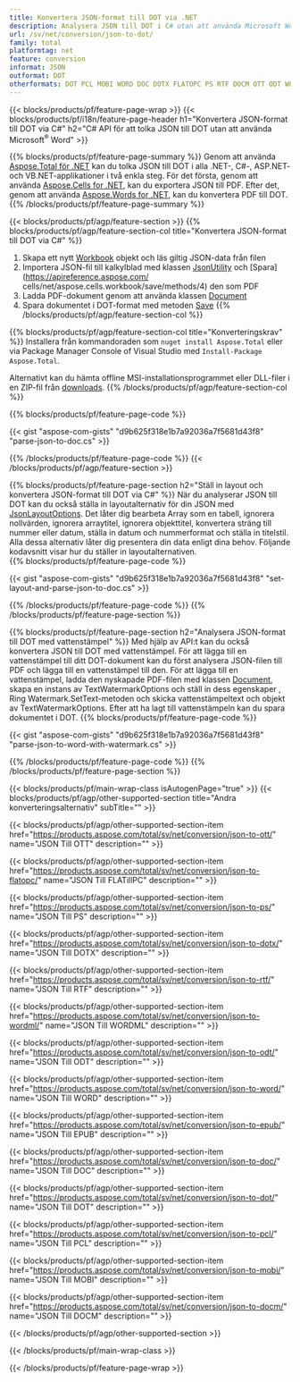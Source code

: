 ```yaml
---
title: Konvertera JSON-format till DOT via .NET
description: Analysera JSON till DOT i C# utan att använda Microsoft Word
url: /sv/net/conversion/json-to-dot/
family: total
platformtag: net
feature: conversion
informat: JSON
outformat: DOT
otherformats: DOT PCL MOBI WORD DOC DOTX FLATOPC PS RTF DOCM OTT ODT WORDML EPUB
---
```

{{< blocks/products/pf/feature-page-wrap >}}
{{< blocks/products/pf/i18n/feature-page-header h1="Konvertera JSON-format till DOT via C#" h2="C# API för att tolka JSON till DOT utan att använda Microsoft<sup>&reg;</sup> Word" >}}

{{% blocks/products/pf/feature-page-summary %}}
Genom att använda [Aspose.Total för .NET](https://products.aspose.com/total/net/) kan du tolka JSON till DOT i alla .NET-, C#-, ASP.NET- och VB.NET-applikationer i två enkla steg. För det första, genom att använda [Aspose.Cells for .NET](https://products.aspose.com/cells/net/), kan du exportera JSON till PDF. Efter det, genom att använda [Aspose.Words for .NET](https://products.aspose.com/words/net/), kan du konvertera PDF till DOT.
{{% /blocks/products/pf/feature-page-summary  %}}

{{< blocks/products/pf/agp/feature-section >}}
{{% blocks/products/pf/agp/feature-section-col title="Konvertera JSON-format till DOT via C#" %}}
1. Skapa ett nytt [Workbook](https://apireference.aspose.com/cells/net/aspose.cells/workbook) objekt och läs giltig JSON-data från filen
2. Importera JSON-fil till kalkylblad med klassen [JsonUtility](https://apireference.aspose.com/cells/net/aspose.cells.utility/jsonutility) och [Spara](https://apireference.aspose.com/ cells/net/aspose.cells.workbook/save/methods/4) den som PDF
3. Ladda PDF-dokument genom att använda klassen [Document](https://apireference.aspose.com/words/net/aspose.words/document)
4. Spara dokumentet i DOT-format med metoden [Save](https://apireference.aspose.com/words/net/aspose.words.document/save/methods/3)
{{% /blocks/products/pf/agp/feature-section-col %}}

{{% blocks/products/pf/agp/feature-section-col title="Konverteringskrav" %}}
Installera från kommandoraden som ```nuget install Aspose.Total``` eller via Package Manager Console of Visual Studio med ```Install-Package Aspose.Total```.

Alternativt kan du hämta offline MSI-installationsprogrammet eller DLL-filer i en ZIP-fil från [downloads](https://downloads.aspose.com/total/net).
{{% /blocks/products/pf/agp/feature-section-col %}}

{{% blocks/products/pf/feature-page-code %}}

{{< gist "aspose-com-gists" "d9b625f318e1b7a92036a7f5681d43f8" "parse-json-to-doc.cs" >}}

{{% /blocks/products/pf/feature-page-code %}}
{{< /blocks/products/pf/agp/feature-section >}}

{{% blocks/products/pf/feature-page-section  h2="Ställ in layout och konvertera JSON-format till DOT via C#" %}}
När du analyserar JSON till DOT kan du också ställa in layoutalternativ för din JSON med [JsonLayoutOptions](https://apireference.aspose.com/cells/net/aspose.cells.utility/jsonlayoutoptions). Det låter dig bearbeta Array som en tabell, ignorera nollvärden, ignorera arraytitel, ignorera objekttitel, konvertera sträng till nummer eller datum, ställa in datum och nummerformat och ställa in titelstil. Alla dessa alternativ låter dig presentera din data enligt dina behov. Följande kodavsnitt visar hur du ställer in layoutalternativen.  
{{% blocks/products/pf/feature-page-code %}}

{{< gist "aspose-com-gists" "d9b625f318e1b7a92036a7f5681d43f8" "set-layout-and-parse-json-to-doc.cs" >}}
{{% /blocks/products/pf/feature-page-code  %}}
{{% /blocks/products/pf/feature-page-section %}}

{{% blocks/products/pf/feature-page-section  h2="Analysera JSON-format till DOT med vattenstämpel" %}}
Med hjälp av API:t kan du också konvertera JSON till DOT med vattenstämpel. För att lägga till en vattenstämpel till ditt DOT-dokument kan du först analysera JSON-filen till PDF och lägga till en vattenstämpel till den. För att lägga till en vattenstämpel, ladda den nyskapade PDF-filen med klassen [Document](https://apireference.aspose.com/words/net/aspose.words/document), skapa en instans av TextWatermarkOptions och ställ in dess egenskaper , Ring Watermark.SetText-metoden och skicka vattenstämpeltext och objekt av TextWatermarkOptions. Efter att ha lagt till vattenstämpeln kan du spara dokumentet i DOT. 
{{% blocks/products/pf/feature-page-code %}}

{{< gist "aspose-com-gists" "d9b625f318e1b7a92036a7f5681d43f8" "parse-json-to-word-with-watermark.cs" >}}
{{% /blocks/products/pf/feature-page-code  %}}
{{% /blocks/products/pf/feature-page-section %}}

{{< blocks/products/pf/main-wrap-class isAutogenPage="true" >}}
{{< blocks/products/pf/agp/other-supported-section title="Andra konverteringsalternativ" subTitle="" >}}

{{< blocks/products/pf/agp/other-supported-section-item href="https://products.aspose.com/total/sv/net/conversion/json-to-ott/" name="JSON Till OTT" description="" >}}

{{< blocks/products/pf/agp/other-supported-section-item href="https://products.aspose.com/total/sv/net/conversion/json-to-flatopc/" name="JSON Till FLATillPC" description="" >}}

{{< blocks/products/pf/agp/other-supported-section-item href="https://products.aspose.com/total/sv/net/conversion/json-to-ps/" name="JSON Till PS" description="" >}}

{{< blocks/products/pf/agp/other-supported-section-item href="https://products.aspose.com/total/sv/net/conversion/json-to-dotx/" name="JSON Till DOTX" description="" >}}

{{< blocks/products/pf/agp/other-supported-section-item href="https://products.aspose.com/total/sv/net/conversion/json-to-rtf/" name="JSON Till RTF" description="" >}}

{{< blocks/products/pf/agp/other-supported-section-item href="https://products.aspose.com/total/sv/net/conversion/json-to-wordml/" name="JSON Till WORDML" description="" >}}

{{< blocks/products/pf/agp/other-supported-section-item href="https://products.aspose.com/total/sv/net/conversion/json-to-odt/" name="JSON Till ODT" description="" >}}

{{< blocks/products/pf/agp/other-supported-section-item href="https://products.aspose.com/total/sv/net/conversion/json-to-word/" name="JSON Till WORD" description="" >}}

{{< blocks/products/pf/agp/other-supported-section-item href="https://products.aspose.com/total/sv/net/conversion/json-to-epub/" name="JSON Till EPUB" description="" >}}

{{< blocks/products/pf/agp/other-supported-section-item href="https://products.aspose.com/total/sv/net/conversion/json-to-doc/" name="JSON Till DOC" description="" >}}

{{< blocks/products/pf/agp/other-supported-section-item href="https://products.aspose.com/total/sv/net/conversion/json-to-dot/" name="JSON Till DOT" description="" >}}

{{< blocks/products/pf/agp/other-supported-section-item href="https://products.aspose.com/total/sv/net/conversion/json-to-pcl/" name="JSON Till PCL" description="" >}}

{{< blocks/products/pf/agp/other-supported-section-item href="https://products.aspose.com/total/sv/net/conversion/json-to-mobi/" name="JSON Till MOBI" description="" >}}

{{< blocks/products/pf/agp/other-supported-section-item href="https://products.aspose.com/total/sv/net/conversion/json-to-docm/" name="JSON Till DOCM" description="" >}}



{{< /blocks/products/pf/agp/other-supported-section >}}

{{< /blocks/products/pf/main-wrap-class >}}

{{< /blocks/products/pf/feature-page-wrap >}}
